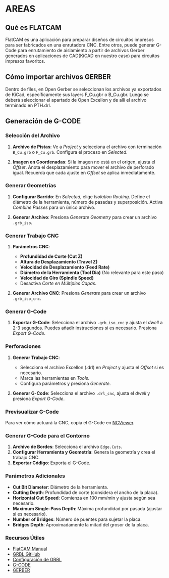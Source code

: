 # AREAS

## Qué es FLATCAM

FlatCAM es una aplicación para preparar diseños de circuitos impresos para ser fabricados en una enrutadora CNC. Entre otros, puede generar G-Code para enrutamiento de aislamiento a partir de archivos Gerber generados en aplicaciones de CAD(KiCAD en nuestro caso) para circuitos impresos favoritos.

## Cómo importar archivos GERBER

Dentro de files, en Open Gerber se seleccionan los archivos ya exportados de KiCad, específicamente sus layers F_Cu.gbr o B_Cu.gbr.
Luego se deberá seleccionar el apartado de Open Excellon y de allí el archivo terminado en PTH.drl.

## Generación de G-CODE

### Selección del Archivo
1. **Archivo de Pistas**: Ve a *Project* y selecciona el archivo con terminación `B_Cu.grb` o `F_Cu.grb`. Configura el proceso en *Selected*.

2. **Imagen en Coordenadas**: Si la imagen no está en el origen, ajusta el *Offset*. Anota el desplazamiento para mover el archivo de perforado igual. Recuerda que cada ajuste en *Offset* se aplica inmediatamente.

### Generar Geometrías
1. **Configurar Barrido**: En *Selected*, elige *Isolation Routing*. Define el diámetro de la herramienta, número de pasadas y superposición. Activa *Combine Passes* para un único archivo.

2. **Generar Archivo**: Presiona *Generate Geometry* para crear un archivo `.grb_iso`.

### Generar Trabajo CNC
1. **Parámetros CNC**:
   - **Profundidad de Corte (Cut Z)**
   - **Altura de Desplazamiento (Travel Z)**
   - **Velocidad de Desplazamiento (Feed Rate)**
   - **Diámetro de la Herramienta (Tool Dia)** (No relevante para este paso)
   - **Velocidad de Giro (Spindle Speed)**
   - Desactiva *Corte en Múltiples Capas*.

2. **Generar Archivo CNC**: Presiona *Generate* para crear un archivo `.grb_iso_cnc`.

### Generar G-Code
1. **Exportar G-Code**: Selecciona el archivo `.grb_iso_cnc` y ajusta el *dwell* a 2-3 segundos. Puedes añadir instrucciones si es necesario. Presiona *Export G-Code*.

### Perforaciones
1. **Generar Trabajo CNC**:
   - Selecciona el archivo Excellon (.drl) en *Project* y ajusta el *Offset* si es necesario.
   - Marca las herramientas en *Tools*.
   - Configura parámetros y presiona *Generate*.

2. **Generar G-Code**: Selecciona el archivo `.drl_cnc`, ajusta el *dwell* y presiona *Export G-Code*.

### Previsualizar G-Code
Para ver cómo actuará la CNC, copia el G-Code en [NCViewer](https://ncviewer.com/).

### Generar G-Code para el Contorno
1. **Archivo de Bordes**: Selecciona el archivo `Edge.Cuts`.
2. **Configurar Herramienta y Geometría**: Genera la geometría y crea el trabajo CNC.
3. **Exportar Código**: Exporta el G-Code.

### Parámetros Adicionales
- **Cut Bit Diameter**: Diámetro de la herramienta.
- **Cutting Depth**: Profundidad de corte (considera el ancho de la placa).
- **Horizontal Cut Speed**: Comienza en 100 mm/min y ajusta según sea necesario.
- **Maximum Single-Pass Depth**: Máxima profundidad por pasada (ajustar si es necesario).
- **Number of Bridges**: Número de puentes para sujetar la placa.
- **Bridges Depth**: Aproximadamente la mitad del grosor de la placa.

### Recursos Útiles
- [FlatCAM Manual](http://flatcam.org/manual/procedures.html)
- [GRBL GitHub](https://github.com/gnea/grbl)
- [Configuración de GRBL](https://github.com/grbl/grbl/wiki/Configuring-Grbl-v0.9)
- [G-CODE](https://machmotion.com/downloads/GCode/Mach4-G-and-M-Code-Reference-Manual.pdf)
- [GERBER](https://www.ucamco.com/files/downloads/file_en/81/the-gerber-file-format-specification_en.pdf?834337316a7d266ef3ab3d03cff55fc0)
